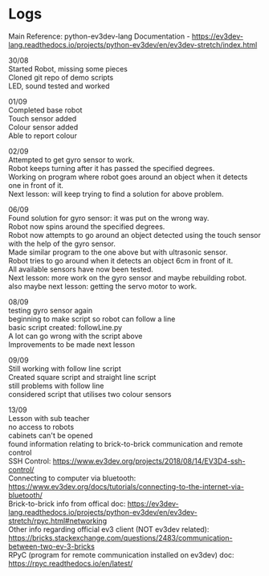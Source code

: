 # Logs


Main Reference: python-ev3dev-lang Documentation -  https://ev3dev-lang.readthedocs.io/projects/python-ev3dev/en/ev3dev-stretch/index.html <br>

30/08      
       Started Robot, missing some pieces <br>
       Cloned git repo of demo scripts <br>
       LED, sound tested and worked <br>
       
01/09      
      Completed base robot <br>
      Touch sensor added <br>
      Colour sensor added <br>
      Able to report colour <br>

02/09    
      Attempted to get gyro sensor to work. <br>
      Robot keeps turning after it has passed the specified degrees. <br>
      Working on program where robot goes around an object when it detects one in front of it. <br>
      Next lesson: will keep trying to find a solution for above problem. <br>
      
06/09  
      Found solution for gyro sensor: it was put on the wrong way. <br>
      Robot now spins around the specified degrees. <br>
      Robot now attempts to go around an object detected using the touch sensor with the help of the gyro sensor. <br>
      Made similar program to the one above but with ultrasonic sensor.<br>
      Robot tries to go around when it detects an object 6cm in front of it. <br>
      All available sensors have now been tested. <br>
      Next lesson: more work on the gyro sensor and maybe rebuilding robot. <br>
      also maybe next lesson: getting the servo motor to work. <br>
      
08/09  
      testing gyro sensor again <br>
      beginning to make script so robot can follow a line <br>
      basic script created: followLine.py <br>
      A lot can go wrong with the script above <br>
      Improvements to be made next lesson <br>

09/09  
       Still working with follow line script <br>
       Created square script and straight line script <br>
       still problems with follow line <br>
       considered script that utilises two colour sensors <br>
       
13/09  
       Lesson with sub teacher <br>
       no access to robots <br>
       cabinets can't be opened <br>
       found information relating to brick-to-brick communication and remote control <br>
       SSH Control: https://www.ev3dev.org/projects/2018/08/14/EV3D4-ssh-control/ <br>
       Connecting to computer via bluetooth: https://www.ev3dev.org/docs/tutorials/connecting-to-the-internet-via-bluetooth/ <br>
       Brick-to-brick info from offical doc: https://ev3dev-lang.readthedocs.io/projects/python-ev3dev/en/ev3dev-stretch/rpyc.html#networking <br>
       Other info regarding official ev3 client (NOT ev3dev related): https://bricks.stackexchange.com/questions/2483/communication-between-two-ev-3-bricks <br>
       RPyC (program for remote communication installed on ev3dev) doc: https://rpyc.readthedocs.io/en/latest/ <br>
       
       
